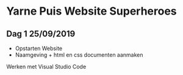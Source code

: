 # Yarne Puis Website Superheroes
## Dag 1 25/09/2019
* Opstarten Website
* Naamgeving + html en css documenten aanmaken

Werken met Visual Studio Code
